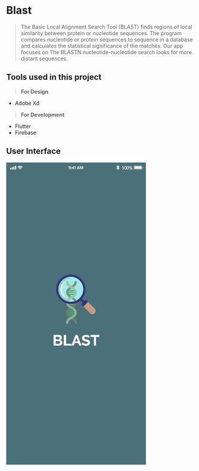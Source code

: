 # Blast

> The Basic Local Alignment Search Tool (BLAST) finds regions of local similarity between protein or nucleotide sequences. The program compares nucleotide or protein sequences to sequence in a database and calculates the statistical significance of the matches.
> Our app focuses on The BLASTN nucleotide-nucleotide search looks for more distant sequences.


## Tools used in this project
> **For Design**  
* Adobe Xd
   
> **For Development**  
* Flutter
* Firebase

## User Interface
![](https://github.com/hager-shiref/blast/blob/main/App%20screens/001.jpg)
